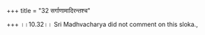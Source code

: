 +++
title = "32 सर्गाणामादिरन्तश्च"

+++
।।10.32।। Sri Madhvacharya did not comment on this sloka.,
